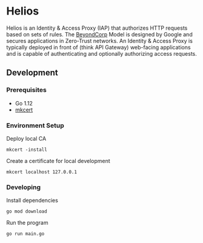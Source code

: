 # Helios

Helios is an Identity & Access Proxy (IAP) that authorizes HTTP requests based on sets of rules. 
The [BeyondCorp](https://beyondcorp.com) Model is designed by Google and secures applications in Zero-Trust networks. 
An Identity & Access Proxy is typically deployed in front of (think API Gateway) web-facing applications
and is capable of authenticating and optionally authorizing access requests.

## Development

### Prerequisites

 - Go 1.12
 - [mkcert](https://github.com/FiloSottile/mkcert)

### Environment Setup

Deploy local CA

```shell
mkcert -install
```

Create a certificate for local development

```shell
mkcert localhost 127.0.0.1
```

### Developing

Install dependencies

```shell
go mod download
```

Run the program

```shell
go run main.go
```
